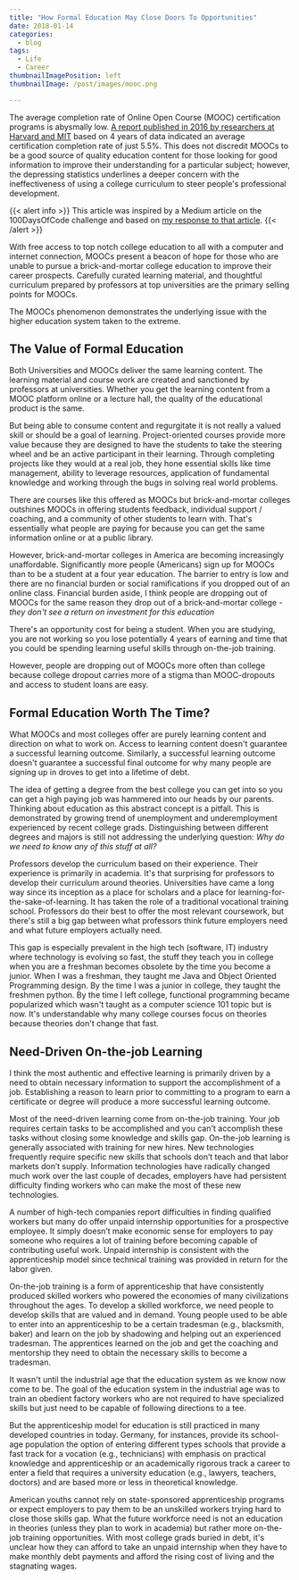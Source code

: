 ```yaml
---
title: "How Formal Education May Close Doors To Opportunities"
date: 2018-01-14
categories:
  - blog
tags:
  - Life
  - Career
thumbnailImagePosition: left
thumbnailImage: /post/images/mooc.png

---
```


The average completion rate of Online Open Course (MOOC) certification programs is abysmally low. [A report published in 2016 by researchers at Harvard and MIT](https://papers.ssrn.com/sol3/papers.cfm?abstract_id=2889436) based on 4 years of data indicated an average certification completion rate of just 5.5%. This does not discredit MOOCs to be a good source of quality education content for those looking for good information to improve their understanding for a particular subject; however, the depressing statistics underlines a deeper concern with the ineffectiveness of using a college curriculum to steer people's professional development.

<!--more-->

{{< alert info >}} This article was inspired by a Medium article on the 100DaysOfCode challenge and based on [my response to that article](https://medium.com/@xiaoyunyang/this-is-the-last-missing-piece-of-the-puzzle-to-online-learning-721c1c8fd898). {{< /alert >}}

With free access to top notch college education to all with a computer and internet connection, MOOCs present a beacon of hope for those who are unable to pursue a brick-and-mortar college education to improve their career prospects. Carefully curated learning material, and thoughtful curriculum prepared by professors at top universities are the primary selling points for MOOCs.

The MOOCs phenomenon demonstrates the underlying issue with the higher education system taken to the extreme.

## The Value of Formal Education

Both Universities and MOOCs deliver the same learning content. The learning material and course work are created and sanctioned by professors at universities. Whether you get the learning content from a MOOC platform online or a lecture hall, the quality of the educational product is the same.

But being able to consume content and regurgitate it is not really a valued skill or should be a goal of learning. Project-oriented courses provide more value because they are designed to have the students to take the steering wheel and be an active participant in their learning. Through completing projects like they would at a real job, they hone essential skills like time management, ability to leverage resources, application of fundamental knowledge and working through the bugs in solving real world problems.

There are courses like this offered as MOOCs but brick-and-mortar colleges outshines MOOCs in offering students feedback, individual support / coaching, and a community of other students to learn with. That's essentially what people are paying for because you can get the same information online or at a public library.

However, brick-and-mortar colleges in America are becoming increasingly unaffordable. Significantly more people (Americans) sign up for MOOCs than to be a student at a four year education. The barrier to entry is low and there are no financial burden or social ramifications if you dropped out of an online class. Financial burden aside, I think people are dropping out of MOOCs for the same reason they drop out of a brick-and-mortar college - *they don't see a return on investment for this education*

There's an opportunity cost for being a student. When you are studying, you are not working so you lose potentially 4 years of earning and time that you could be spending learning useful skills through on-the-job training.

However, people are dropping out of MOOCs more often than college because college dropout carries more of a stigma than MOOC-dropouts and access to student loans are easy.

## Formal Education Worth The Time?

What MOOCs and most colleges offer are purely learning content and direction on what to work on. Access to learning content doesn't guarantee a successful learning outcome. Similarly, a successful learning outcome doesn't guarantee a successful final outcome for why many people are signing up in droves to get into a lifetime of debt.

The idea of getting a degree from the best college you can get into so you can get a high paying job was hammered into our heads by our parents. Thinking about education as this abstract concept is a pitfall. This is demonstrated by growing trend of unemployment and underemployment experienced by recent college grads. Distinguishing between different degrees and majors is still not addressing the underlying question: *Why do we need to know any of this stuff at all?*

Professors develop the curriculum based on their experience. Their experience is primarily in academia. It's that surprising for professors to develop their curriculum around theories. Universities have came a long way since its inception as a place for scholars and a place for learning-for-the-sake-of-learning. It has taken the role of a traditional vocational training school. Professors do their best to offer the most relevant coursework, but there's still a big gap between what professors think future employers need and what future employers actually need.

This gap is especially prevalent in the high tech (software, IT) industry where technology is evolving so fast, the stuff they teach you in college when you are a freshman becomes obsolete by the time you become a junior. When I was a freshman, they taught me Java and Object Oriented Programming design. By the time I was a junior in college, they taught the freshmen python. By the time I left college, functional programming became popularized which wasn't taught as a computer science 101 topic but is now. It's understandable why many college courses focus on theories because theories don't change that fast.

## Need-Driven On-the-job Learning

I think the most authentic and effective learning is primarily driven by a need to obtain necessary information to support the accomplishment of a job. Establishing a reason to learn prior to committing to a program to earn a certificate or degree will produce a more successful learning outcome.

Most of the need-driven learning come from on-the-job training. Your job requires certain tasks to be accomplished and you can't accomplish these tasks without closing some knowledge and skills gap. On-the-job learning is generally associated with training for new hires. New technologies frequently require specific new skills that schools don’t teach and that labor markets don’t supply. Information technologies have radically changed much work over the last couple of decades, employers have had persistent difficulty finding workers who can make the most of these new technologies.  

A number of high-tech companies report difficulties in finding qualified workers but many do offer unpaid internship opportunities for a prospective employee. It simply doesn’t make economic sense for employers to pay someone who requires a lot of training before becoming capable of contributing useful work. Unpaid internship is consistent with the apprenticeship model since technical training was provided in return for the labor given.

On-the-job training is a form of apprenticeship that have consistently produced skilled workers who powered the economies of many civilizations throughout the ages. To develop a skilled workforce, we need people to develop skills that are valued and in demand. Young people used to be able to enter into an apprenticeship to be a certain tradesman (e.g., blacksmith, baker) and learn on the job by shadowing and helping out an experienced tradesman. The apprentices learned on the job and get the coaching and mentorship they need to obtain the necessary skills to become a tradesman.

It wasn't until the industrial age that the education system as we know now come to be. The goal of the education system in the industrial age was to train an obedient factory workers who are not required to have specialized skills but just need to be capable of following directions to a tee.

But the apprenticeship model for education is still practiced in many developed countries in today. Germany, for instances, provide its school-age population the option of entering different types schools that provide a fast track for a vocation (e.g., technicians) with emphasis on practical knowledge and apprenticeship or an academically rigorous track a career to enter a field that requires a university education (e.g., lawyers, teachers, doctors) and are based more or less in theoretical knowledge.

American youths cannot rely on state-sponsored apprenticeship programs or expect employers to pay them to be an unskilled workers trying hard to close those skills gap. What the future workforce need is not an education in theories (unless they plan to work in academia) but rather more on-the-job training opportunities. With most college grads buried in debt, it's unclear how they can afford to take an unpaid internship when they have to make monthly debt payments and afford the rising cost of living and the stagnating wages.
